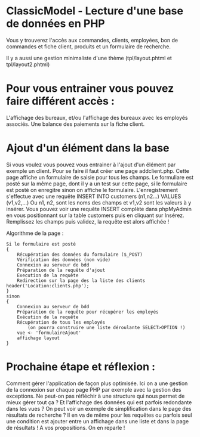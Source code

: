 
# ClassicModel - Lecture d'une base de données en PHP

Vous y trouverez l'accès aux commandes, clients, employées, bon de commandes et fiche client, produits et un formulaire de recherche.

Il y a aussi une gestion minimaliste d'une thème (tpl/layout.phtml et tpl/layout2.phtml)

# Pour vous entrainer vous pouvez faire différent accès :
L'affichage des bureaux, et/ou l'affichage des bureaux avec les employés associés.
Une balance des paiements sur la fiche client.

# Ajout d'un élément dans la base

Si vous voulez vous pouvez vous entrainer à l'ajout d'un élément par exemple un client.
Pour se faire il faut créer une page addclient.php.
Cette page affiche un formulaire de saisie pour tous les champs.
Le formuliare est posté sur la même page, dont il y a un test sur cette page, si le formulaire est posté on enregitre sinon on affiche le formulaire.
L'enregistrement s'effectue avec une requête INSERT INTO customers (n1,n2...) VALUES (v1,v2,...)
Ou n1, n2, sont les noms des champs et v1,v2 sont les valeurs à y insérer.
Vous pouvez voir une requête INSERT complète dans phpMyAdmin en vous positionnant sur la table customers puis en cliquant sur Insérez. Remplissez les champs puis validez, la requête est alors affichée !

Algorithme de la page :

    Si le formulaire est posté
    {
    	Récupération des données du formulaire ($_POST)
    	Vérification des données (non vide)
    	Connexion au serveur de bdd
    	Préparation de la requête d'ajout
    	Execution de la requête
    	Redirection sur la page des la liste des clients header('Location:clients.php');
    }
    sinon
    {
    	Connexion au serveur de bdd
    	Préparation de la requête pour récupérer les employés
    	Exécution de la requête
    	Récupération de tous les employés 
    		(on pourra construire une liste déroulante SELECT>OPTION !)
    	vue <- 'formulaireAjout'
    	affichage layout
    }

# Prochaine étape et réflexion :
Comment gérer l'application de façon plus optimisée.
Ici on a une gestion de la connexion sur chaque page PHP par exemple avec la gestion des exceptions.
Ne peut-on pas réfléchir à une structure qui nous permet de mieux gérer tout ça ?
Et l'affichage des données qui est parfois redondante dans les vues ? On peut voir un exemple de simplification dans le page des résultats de recherche ?
Il en va de même pour les requêtes ou parfois seul une condition est ajouter entre un affichage dans une liste et dans la page de résultats !
A vos propositions. On en reparle !
